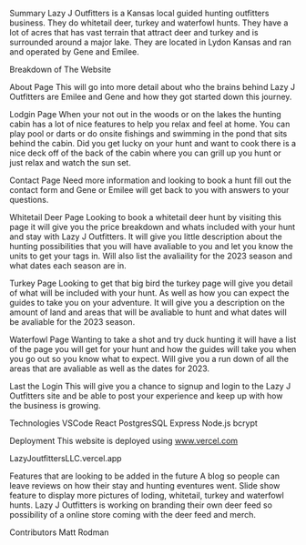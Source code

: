 Summary
Lazy J Outfitters is a Kansas local guided hunting outfitters business. They do whitetail deer, turkey and waterfowl hunts. They have a lot of acres that has vast terrain that attract deer and turkey and is surrounded around a major lake. They are located in Lydon Kansas and ran and operated by Gene and Emilee.

Breakdown of The Website

About Page
This will go into more detail about who the brains behind Lazy J Outfitters are Emilee and Gene and how they got started down this journey. 

Lodgin Page 
When your not out in the woods or on the lakes the hunting cabin has a lot of nice features to help you relax and feel at home. You can play pool or darts or do onsite fishings and swimming in the pond that sits behind the cabin. Did you get lucky on your hunt and want to cook there is a nice deck off of the back of the cabin where you can grill up you hunt or just relax and watch the sun set.

Contact Page 
Need more information and looking to book a hunt fill out the contact form and Gene or Emilee will get back to you with answers to your questions.

Whitetail Deer Page
Looking to book a whitetail deer hunt by visiting this page it will give you the price breakdown and whats included with your hunt and stay with Lazy J Outfitters. It will give you little description about the hunting possibilities that you will have avaliable to you and let you know the units to get your tags in. Will also list the avaliaility for the 2023 season and what dates each season are in. 

Turkey Page
Looking to get that big bird the turkey page will give you detail of what will be included with your hunt. As well as how you can expect the guides to take you on your adventure. It will give you a description on the amount of land and areas that will be avaliable to hunt and what dates will be avaliable for the 2023 season. 

Waterfowl Page
Wanting to take a shot and try duck hunting it will have a list of the page you will get for your hunt and how the guides will take you when you go out so you know what to expect. Will give you a run down of all the areas that are avaliable as well as the dates for 2023.

Last the Login 
This will give you a chance to signup and login to the Lazy J Outfitters site and be able to post your experience and keep up with how the business is growing.

Technologies
VSCode
React
PostgresSQL
Express
Node.js
bcrypt

Deployment 
This website is deployed using www.vercel.com 

LazyJoutfittersLLC.vercel.app


Features that are looking to be added in the future
A blog so people can leave reviews on how their stay and hunting eventures went. 
Slide show feature to display more pictures of loding, whitetail, turkey and waterfowl hunts.
Lazy J Outfitters is working on branding their own deer feed so possibility of a online store coming with the deer feed and merch.

Contributors
Matt Rodman